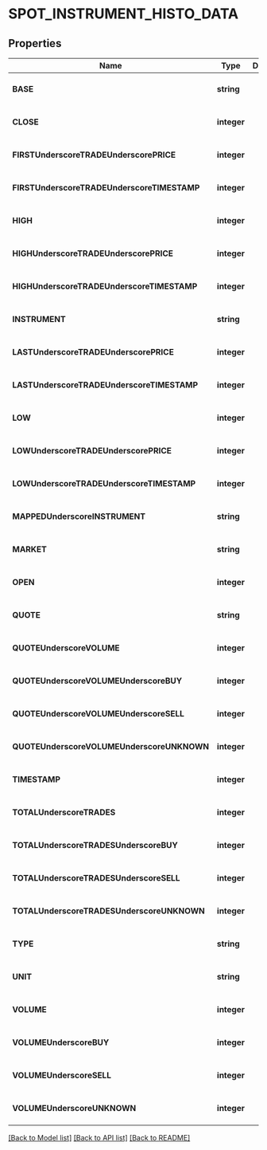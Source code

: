 # SPOT_INSTRUMENT_HISTO_DATA

## Properties
Name | Type | Description | Notes
------------ | ------------- | ------------- | -------------
**BASE** | **string** |  | [optional] [default to null]
**CLOSE** | **integer** |  | [optional] [default to null]
**FIRSTUnderscoreTRADEUnderscorePRICE** | **integer** |  | [optional] [default to null]
**FIRSTUnderscoreTRADEUnderscoreTIMESTAMP** | **integer** |  | [optional] [default to null]
**HIGH** | **integer** |  | [optional] [default to null]
**HIGHUnderscoreTRADEUnderscorePRICE** | **integer** |  | [optional] [default to null]
**HIGHUnderscoreTRADEUnderscoreTIMESTAMP** | **integer** |  | [optional] [default to null]
**INSTRUMENT** | **string** |  | [optional] [default to null]
**LASTUnderscoreTRADEUnderscorePRICE** | **integer** |  | [optional] [default to null]
**LASTUnderscoreTRADEUnderscoreTIMESTAMP** | **integer** |  | [optional] [default to null]
**LOW** | **integer** |  | [optional] [default to null]
**LOWUnderscoreTRADEUnderscorePRICE** | **integer** |  | [optional] [default to null]
**LOWUnderscoreTRADEUnderscoreTIMESTAMP** | **integer** |  | [optional] [default to null]
**MAPPEDUnderscoreINSTRUMENT** | **string** |  | [optional] [default to null]
**MARKET** | **string** |  | [optional] [default to null]
**OPEN** | **integer** |  | [optional] [default to null]
**QUOTE** | **string** |  | [optional] [default to null]
**QUOTEUnderscoreVOLUME** | **integer** |  | [optional] [default to null]
**QUOTEUnderscoreVOLUMEUnderscoreBUY** | **integer** |  | [optional] [default to null]
**QUOTEUnderscoreVOLUMEUnderscoreSELL** | **integer** |  | [optional] [default to null]
**QUOTEUnderscoreVOLUMEUnderscoreUNKNOWN** | **integer** |  | [optional] [default to null]
**TIMESTAMP** | **integer** |  | [optional] [default to null]
**TOTALUnderscoreTRADES** | **integer** |  | [optional] [default to null]
**TOTALUnderscoreTRADESUnderscoreBUY** | **integer** |  | [optional] [default to null]
**TOTALUnderscoreTRADESUnderscoreSELL** | **integer** |  | [optional] [default to null]
**TOTALUnderscoreTRADESUnderscoreUNKNOWN** | **integer** |  | [optional] [default to null]
**TYPE** | **string** |  | [optional] [default to null]
**UNIT** | **string** |  | [optional] [default to null]
**VOLUME** | **integer** |  | [optional] [default to null]
**VOLUMEUnderscoreBUY** | **integer** |  | [optional] [default to null]
**VOLUMEUnderscoreSELL** | **integer** |  | [optional] [default to null]
**VOLUMEUnderscoreUNKNOWN** | **integer** |  | [optional] [default to null]

[[Back to Model list]](../README.md#documentation-for-models) [[Back to API list]](../README.md#documentation-for-api-endpoints) [[Back to README]](../README.md)


